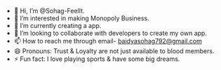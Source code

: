 - 👋 Hi, I’m @Sohag-FeelIt.
- 👀 I’m interested in making Monopoly Business.
- 🌱 I’m currently creating a app.
- 💞️ I’m looking to collaborate with developers to create my own app.
- 📫 How to reach me through email- baidyasohag792@gmail.com
- 😄 Pronouns: Trust & Loyalty are not just available to blood members.
- ⚡ Fun fact: I love playing sports & have some big dreams.

<!---
Sohag-FeelIt/Sohag-FeelIt is a ✨ special ✨ repository because its `README.md` (this file) appears on your GitHub profile.
You can click the Preview link to take a look at your changes.
--->
